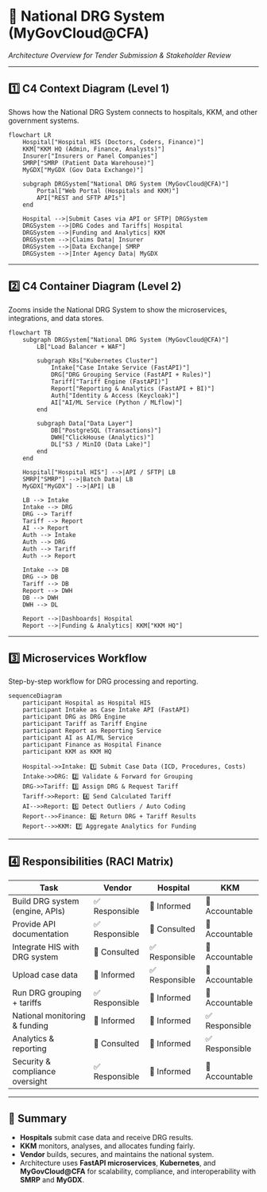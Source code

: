 # 🏥 National DRG System (MyGovCloud@CFA)

*Architecture Overview for Tender Submission & Stakeholder Review*

---

## 1️⃣ **C4 Context Diagram (Level 1)**

Shows how the National DRG System connects to hospitals, KKM, and other government systems.

```mermaid
flowchart LR
    Hospital["Hospital HIS (Doctors, Coders, Finance)"]
    KKM["KKM HQ (Admin, Finance, Analysts)"]
    Insurer["Insurers or Panel Companies"]
    SMRP["SMRP (Patient Data Warehouse)"]
    MyGDX["MyGDX (Gov Data Exchange)"]

    subgraph DRGSystem["National DRG System (MyGovCloud@CFA)"]
        Portal["Web Portal (Hospitals and KKM)"]
        API["REST and SFTP APIs"]
    end

    Hospital -->|Submit Cases via API or SFTP| DRGSystem
    DRGSystem -->|DRG Codes and Tariffs| Hospital
    DRGSystem -->|Funding and Analytics| KKM
    DRGSystem -->|Claims Data| Insurer
    DRGSystem -->|Data Exchange| SMRP
    DRGSystem -->|Inter Agency Data| MyGDX
```

---

## 2️⃣ **C4 Container Diagram (Level 2)**

Zooms inside the National DRG System to show the microservices, integrations, and data stores.

```mermaid
flowchart TB
    subgraph DRGSystem["National DRG System (MyGovCloud@CFA)"]
        LB["Load Balancer + WAF"]

        subgraph K8s["Kubernetes Cluster"]
            Intake["Case Intake Service (FastAPI)"]
            DRG["DRG Grouping Service (FastAPI + Rules)"]
            Tariff["Tariff Engine (FastAPI)"]
            Report["Reporting & Analytics (FastAPI + BI)"]
            Auth["Identity & Access (Keycloak)"]
            AI["AI/ML Service (Python / MLflow)"]
        end

        subgraph Data["Data Layer"]
            DB["PostgreSQL (Transactions)"]
            DWH["ClickHouse (Analytics)"]
            DL["S3 / MinIO (Data Lake)"]
        end
    end

    Hospital["Hospital HIS"] -->|API / SFTP| LB
    SMRP["SMRP"] -->|Batch Data| LB
    MyGDX["MyGDX"] -->|API| LB

    LB --> Intake
    Intake --> DRG
    DRG --> Tariff
    Tariff --> Report
    AI --> Report
    Auth --> Intake
    Auth --> DRG
    Auth --> Tariff
    Auth --> Report

    Intake --> DB
    DRG --> DB
    Tariff --> DB
    Report --> DWH
    DB --> DWH
    DWH --> DL

    Report -->|Dashboards| Hospital
    Report -->|Funding & Analytics| KKM["KKM HQ"]
```

---

## 3️⃣ **Microservices Workflow**

Step-by-step workflow for DRG processing and reporting.

```mermaid
sequenceDiagram
    participant Hospital as Hospital HIS
    participant Intake as Case Intake API (FastAPI)
    participant DRG as DRG Engine
    participant Tariff as Tariff Engine
    participant Report as Reporting Service
    participant AI as AI/ML Service
    participant Finance as Hospital Finance
    participant KKM as KKM HQ

    Hospital->>Intake: 1️⃣ Submit Case Data (ICD, Procedures, Costs)
    Intake->>DRG: 2️⃣ Validate & Forward for Grouping
    DRG->>Tariff: 3️⃣ Assign DRG & Request Tariff
    Tariff->>Report: 4️⃣ Send Calculated Tariff
    AI-->>Report: 5️⃣ Detect Outliers / Auto Coding
    Report-->>Finance: 6️⃣ Return DRG + Tariff Results
    Report-->>KKM: 7️⃣ Aggregate Analytics for Funding
```

---

## 4️⃣ **Responsibilities (RACI Matrix)**

| **Task**                        | **Vendor**    | **Hospital**  | **KKM**        |
| ------------------------------- | ------------- | ------------- | -------------- |
| Build DRG system (engine, APIs) | ✅ Responsible | 🔹 Informed   | 🔹 Accountable |
| Provide API documentation       | ✅ Responsible | 🔹 Consulted  | 🔹 Accountable |
| Integrate HIS with DRG system   | 🔹 Consulted  | ✅ Responsible | 🔹 Accountable |
| Upload case data                | 🔹 Informed   | ✅ Responsible | 🔹 Accountable |
| Run DRG grouping + tariffs      | ✅ Responsible | 🔹 Informed   | 🔹 Accountable |
| National monitoring & funding   | 🔹 Informed   | 🔹 Informed   | ✅ Responsible  |
| Analytics & reporting           | 🔹 Consulted  | 🔹 Informed   | ✅ Responsible  |
| Security & compliance oversight | ✅ Responsible | 🔹 Informed   | 🔹 Accountable |

---

## 📘 Summary

* **Hospitals** submit case data and receive DRG results.
* **KKM** monitors, analyses, and allocates funding fairly.
* **Vendor** builds, secures, and maintains the national system.
* Architecture uses **FastAPI microservices**, **Kubernetes**, and **MyGovCloud@CFA** for scalability, compliance, and interoperability with **SMRP** and **MyGDX**.
